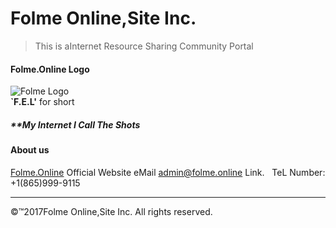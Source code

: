 # Folme Online,Site Inc.
> This is aInternet Resource Sharing Community Portal    

#### Folme.Online Logo    
![Folme Logo](http://folme.ga/Img/Folme-1.png)     
**`F.E.L'** for short    


##### **My Internet I Call The Shots 
#### About us
[Folme.Online][id01]  Official Website
eMail <admin@folme.online> Link.  
TeL Number: +1(865)999-9115     

-------
©™2017Folme Online,Site Inc. All rights reserved.
 
 
 [id01]:https://www.folme.online/
 [id02]:https://www.folme.site/
